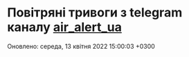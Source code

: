 # Повітряні тривоги з telegram каналу [air_alert_ua](https://t.me/air_alert_ua)

Оновлено:
середа, 13 квітня 2022 15:00:03 +0300
